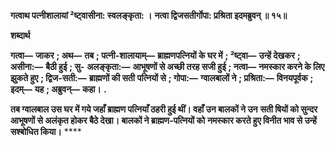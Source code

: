 **गत्वाथ पत्नीशालायां ²ष्ट्वासीना: स्वलङ्कृता: ।** **नत्वा द्विजसतीर्गोपा: प्रश्रिता इदमब्रुवन् ॥ १५॥** 

**शब्दार्थ** 

**गत्वा—** **जाकर** **; अथ—** **तब** **; पत्नी-शालायाम्—** **ब्राह्मणपत्नियों के घर में** **; ²ष्ट्वा—** **उन्हें देखकर** **; असीना:—** **बैठी हुई** **; सु-** **अलङ्कृता:—** **आभूषणों से अच्छी तरह सजी हुई** **; नत्वा—** **नमस्कार करने के लिए झुकते हुए** **; द्विज-सती:—** **ब्राह्मणों की सती** **पत्नियों से** **; गोपा:—** **ग्वालबालों ने** **; प्रश्रिता:—** **विनयपूर्वक** **; इदम्—** **यह** **; अब्रुवन्—** **कहा।** **.** 

**तब ग्वालबाल उस घर में गये जहाँ ब्राह्मण पत्नियाँ ठहरी हुई थीं। वहाँ उन बालकों ने उन** **सती षियों को सुन्दर आभूषणों से अलंकृत होकर बैठे देखा। बालकों ने ब्राह्मण-पत्नियों को** **नमस्कार करते हुए विनीत भाव से उन्हें सश्बोधित किया।** **** 
